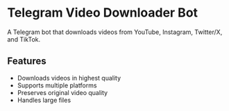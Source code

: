 # Telegram Video Downloader Bot

A Telegram bot that downloads videos from YouTube, Instagram, Twitter/X, and TikTok.

## Features
- Downloads videos in highest quality
- Supports multiple platforms
- Preserves original video quality
- Handles large files

